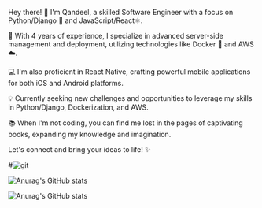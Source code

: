Hey there! 👋
I'm Qandeel, a skilled Software Engineer with a focus on Python/Django 🐍 and JavaScript/React⚛️.

🚀 With 4 years of experience, I specialize in advanced server-side management and deployment, utilizing technologies like Docker 🐳 and AWS ☁️.

💻 I'm also proficient in React Native, crafting powerful mobile applications for both iOS and Android platforms.

💡 Currently seeking new challenges and opportunities to leverage my skills in Python/Django, Dockerization, and AWS.

📚 When I'm not coding, you can find me lost in the pages of captivating books, expanding my knowledge and imagination.

Let's connect and bring your ideas to life! ✨

#![git](https://github.com/QandeelKhan/QandeelKhan/assets/52636977/de028c34-7175-4670-b893-5acac5e4abd5)

[![Anurag's GitHub stats](https://github-readme-stats.vercel.app/api?username=QandeelKhan)](https://github.com/QandeelKhan/github-readme-stats)

![Anurag's GitHub stats](https://github-readme-stats.vercel.app/api?username=anuraghazra&hide=contribs,prs)
